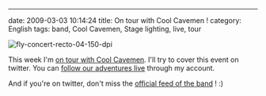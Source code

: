 ---
date: 2009-03-03 10:14:24
title: On tour with Cool Cavemen !
category: English
tags: band, Cool Cavemen, Stage lighting, live, tour

![fly-concert-recto-04-150-dpi](/uploads/2009/fly-concert-recto-04-150-dpi.png)

This week I'm
[on tour with Cool Cavemen](http://coolcavemen.com/2009/tournee-nationale/).
I'll try to cover this event on twitter. You can
[follow our adventures live](http://twitter.com/kdeldycke) through my account.

And if you're on twitter, don't miss the
[official feed of the band](http://twitter.com/coolcavemen) ! :)
